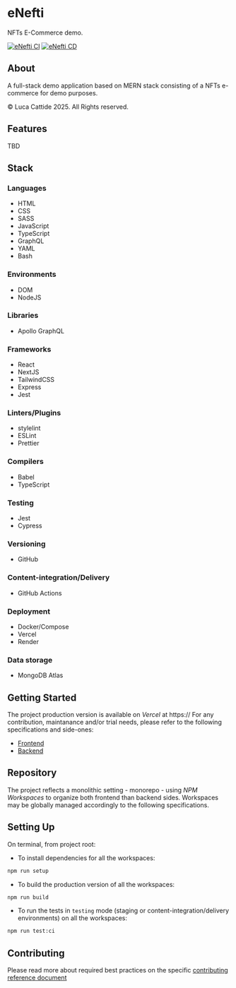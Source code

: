 
# eNefti

NFTs E-Commerce demo.

[![eNefti CI](https://github.com/lc-2025/enefti/actions/workflows/ci.yml/badge.svg)](https://github.com/lc-2025/enefti/actions/workflows/ci.yml) [![eNefti CD](https://github.com/lc-2025/enefti/actions/workflows/cd.yml/badge.svg)](https://github.com/lc-2025/enefti/actions/workflows/cd.yml)

## About

A full-stack demo application based on MERN stack consisting of a NFTs e-commerce for demo purposes.

© Luca Cattide 2025. All Rights reserved.

## Features

TBD

## Stack

### Languages

- HTML
- CSS
- SASS
- JavaScript
- TypeScript
- GraphQL
- YAML
- Bash

### Environments

- DOM
- NodeJS

### Libraries

- Apollo GraphQL

### Frameworks

- React
- NextJS
- TailwindCSS
- Express
- Jest

### Linters/Plugins

- stylelint
- ESLint
- Prettier

### Compilers

- Babel
- TypeScript

### Testing

- Jest
- Cypress

### Versioning

- GitHub

### Content-integration/Delivery

- GitHub Actions

### Deployment

- Docker/Compose
- Vercel
- Render

### Data storage

- MongoDB Atlas

## Getting Started

The project production version is available on _Vercel_ at https://
For any contribution, maintanance and/or trial needs, please refer to the following specifications and side-ones:

- [Frontend](./frontend/README.md)
- [Backend](./backend/README.md)

## Repository

The project reflects a monolithic setting - monorepo - using _NPM Workspaces_ to organize both frontend than backend sides.
Workspaces may be globally managed accordingly to the following specifications.

## Setting Up

On terminal, from project root:

- To install dependencies for all the workspaces:

```bash
npm run setup
```

- To build the production version of all the workspaces:

```bash
npm run build
```

- To run the tests in `testing` mode (staging or content-integration/delivery environments) on all the workspaces:

```bash
npm run test:ci
```

## Contributing

Please read more about required best practices on the specific [contributing reference document](./.github/CONTRIBUTING.md)
